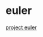 # euler
[project euler](https://link-url-here.org](https://projecteuler.net/archives)https://projecteuler.net/archives)
